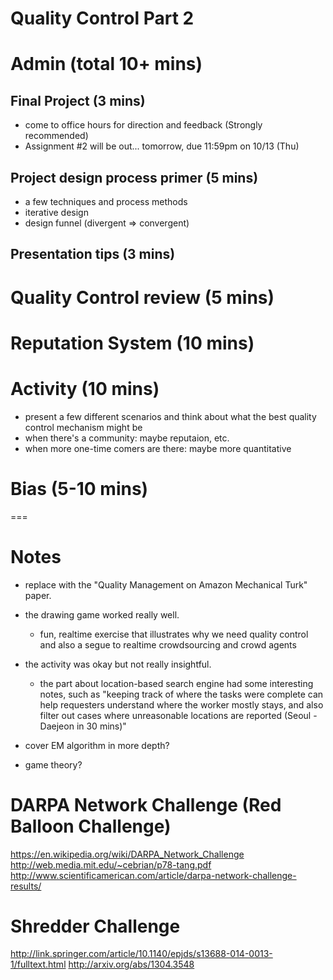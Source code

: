 # Quality Control Part 2


# Admin (total 10+ mins)
## Final Project (3 mins)
- come to office hours for direction and feedback (Strongly recommended)
- Assignment #2 will be out... tomorrow, due 11:59pm on 10/13 (Thu)

## Project design process primer (5 mins)
- a few techniques and process methods
- iterative design
- design funnel (divergent => convergent)

## Presentation tips (3 mins)


# Quality Control review (5 mins)

# Reputation System (10 mins)


# Activity (10 mins)
- present a few different scenarios and think about what the best quality control mechanism might be
- when there's a community: maybe reputaion, etc.
- when more one-time comers are there: maybe more quantitative


# Bias (5-10 mins)

===

# Notes
- replace with the "Quality Management on Amazon Mechanical Turk" paper.

- the drawing game worked really well.
	- fun, realtime exercise that illustrates why we need quality control and also a segue to realtime crowdsourcing and crowd agents

- the activity was okay but not really insightful.
	- the part about location-based search engine had some interesting notes, such as "keeping track of where the tasks were complete can help requesters understand where the worker mostly stays, and also filter out cases where unreasonable locations are reported (Seoul - Daejeon in 30 mins)"

- cover EM algorithm in more depth?

- game theory?

# DARPA Network Challenge (Red Balloon Challenge)
https://en.wikipedia.org/wiki/DARPA_Network_Challenge
http://web.media.mit.edu/~cebrian/p78-tang.pdf
http://www.scientificamerican.com/article/darpa-network-challenge-results/

# Shredder Challenge
http://link.springer.com/article/10.1140/epjds/s13688-014-0013-1/fulltext.html
http://arxiv.org/abs/1304.3548
